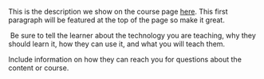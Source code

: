This is the description we show on the course page [here](https://lab.github.com/sherlocksecurity/&quot;greaterlessimg-srcx-onerroralert(1)greater). This first paragraph will be featured at the top of the page so make it great.
​

​
Be sure to tell the learner about the technology you are teaching, why they should learn it, how they can use it, and what you will teach them.
​


Include information on how they can reach you for questions about the content or course. 